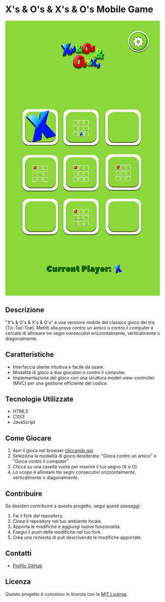 # X's & O's & X's & O's Mobile Game

![X's & O's & X's & O's Game Screenshot](screenshot.png)

## Descrizione

"X's & O's & X's & O's" è una versione mobile del classico gioco del tris (Tic-Tac-Toe). Mettiti alla prova contro un amico o contro il computer e cercate di allineare tre segni consecutivi orizzontalmente, verticalmente o diagonalmente.

## Caratteristiche

- Interfaccia utente intuitiva e facile da usare.
- Modalità di gioco a due giocatori o contro il computer.
- Implementazione del gioco con una struttura model-view-controller (MVC) per una gestione efficiente del codice.

## Tecnologie Utilizzate

- HTML5
- CSS3
- JavaScript

## Come Giocare

1. Apri il gioco nel browser [cliccando qui](link-al-gioco).
2. Seleziona la modalità di gioco desiderata: "Gioca contro un amico" o "Gioca contro il computer".
3. Clicca su una casella vuota per inserire il tuo segno (X o O).
4. Lo scopo è allineare tre segni consecutivi orizzontalmente, verticalmente o diagonalmente.

## Contribuire

Se desideri contribuire a questo progetto, segui questi passaggi:

1. Fai il fork del repository.
2. Clona il repository nel tuo ambiente locale.
3. Apporta le modifiche e aggiungi nuove funzionalità.
4. Esegui il push delle modifiche nel tuo fork.
5. Crea una richiesta di pull descrivendo le modifiche apportate.

## Contatti

- [Profilo GitHub](https://github.com/BonaAndrea)

## Licenza

Questo progetto è concesso in licenza con la [MIT License](LICENSE).
